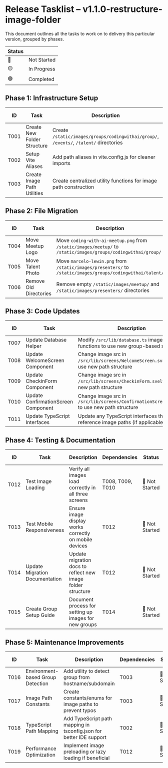 # Release Tasklist – v1.1.0-restructure-image-folder
This document outlines all the tasks to work on to delivery this particular version, grouped by phases.

| Status |      |
|--------|------|
| 🔴 | Not Started |
| 🟡 | In Progress |
| 🟢 | Completed |


## Phase 1: Infrastructure Setup

| ID  | Task             | Description                             | Dependencies | Status | Assigned To |
|-----|------------------|-----------------------------------------|-------------|----------|--------|
| T001 | Create New Folder Structure | Create `/static/images/groups/codingwithai/group/`, `/events/`, `/talent/` directories | None | 🟢 Completed | AGENT |
| T002 | Setup Vite Aliases | Add path aliases in vite.config.js for cleaner imports | None | 🟢 Completed | AGENT |
| T003 | Create Image Path Utilities | Create centralized utility functions for image path construction | T002 | 🟢 Completed | AGENT |

## Phase 2: File Migration

| ID  | Task             | Description                             | Dependencies | Status | Assigned To |
|-----|------------------|-----------------------------------------|-------------|----------|--------|
| T004 | Move Meetup Logo | Move `coding-with-ai-meetup.png` from `/static/images/meetup/` to `/static/images/groups/codingwithai/group/` | T001 | 🟢 Completed | AGENT |
| T005 | Move Talent Photo | Move `marcelo-lewin.png` from `/static/images/presenters/` to `/static/images/groups/codingwithai/talent/` | T001 | 🟢 Completed | AGENT |
| T006 | Remove Old Directories | Remove empty `/static/images/meetup/` and `/static/images/presenters/` directories | T004, T005 | 🟢 Completed | AGENT |

## Phase 3: Code Updates

| ID  | Task             | Description                             | Dependencies | Status | Assigned To |
|-----|------------------|-----------------------------------------|-------------|----------|--------|
| T007 | Update Database Helper | Modify `/src/lib/database.ts` image path functions to use new group-based structure | T003 | 🔴 Not Started | AGENT |
| T008 | Update WelcomeScreen Component | Change image src in `/src/lib/screens/WelcomeScreen.svelte` to use new path structure | T007 | 🔴 Not Started | AGENT |
| T009 | Update CheckinForm Component | Change image src in `/src/lib/screens/CheckinForm.svelte` to use new path structure | T007 | 🔴 Not Started | AGENT |
| T010 | Update ConfirmationScreen Component | Change image src in `/src/lib/screens/ConfirmationScreen.svelte` to use new path structure | T007 | 🔴 Not Started | AGENT |
| T011 | Update TypeScript Interfaces | Update any TypeScript interfaces that reference image paths (if applicable) | T007 | 🔴 Not Started | AGENT |

## Phase 4: Testing & Documentation

| ID  | Task             | Description                             | Dependencies | Status | Assigned To |
|-----|------------------|-----------------------------------------|-------------|----------|--------|
| T012 | Test Image Loading | Verify all images load correctly in all three screens | T008, T009, T010 | 🔴 Not Started | AGENT |
| T013 | Test Mobile Responsiveness | Ensure image display works correctly on mobile devices | T012 | 🔴 Not Started | AGENT |
| T014 | Update Migration Documentation | Update migration docs to reflect new image folder structure | T012 | 🔴 Not Started | AGENT |
| T015 | Create Group Setup Guide | Document process for setting up images for new groups | T014 | 🔴 Not Started | AGENT |

## Phase 5: Maintenance Improvements

| ID  | Task             | Description                             | Dependencies | Status | Assigned To |
|-----|------------------|-----------------------------------------|-------------|----------|--------|
| T016 | Environment-based Group Detection | Add utility to detect group from hostname/subdomain | T003 | 🔴 Not Started | AGENT |
| T017 | Image Path Constants | Create constants/enums for image paths to prevent typos | T003 | 🔴 Not Started | AGENT |
| T018 | TypeScript Path Mapping | Add TypeScript path mapping in tsconfig.json for better IDE support | T002 | 🔴 Not Started | AGENT |
| T019 | Performance Optimization | Implement image preloading or lazy loading if beneficial | T012 | 🔴 Not Started | AGENT |